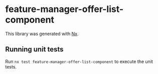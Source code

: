 # feature-manager-offer-list-component

This library was generated with [Nx](https://nx.dev).

## Running unit tests

Run `nx test feature-manager-offer-list-component` to execute the unit tests.
